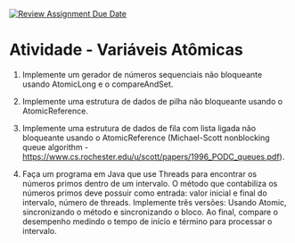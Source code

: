 [![Review Assignment Due Date](https://classroom.github.com/assets/deadline-readme-button-22041afd0340ce965d47ae6ef1cefeee28c7c493a6346c4f15d667ab976d596c.svg)](https://classroom.github.com/a/2qaa-MTW)
# Atividade - Variáveis Atômicas

1. Implemente um gerador de números sequenciais não
bloqueante usando AtomicLong e o compareAndSet.

2. Implemente uma estrutura de dados de pilha não
bloqueante usando o AtomicReference.

3. Implemente uma estrutura de dados de fila com lista ligada
não bloqueante usando o AtomicReference (Michael-Scott
nonblocking queue algorithm - https://www.cs.rochester.edu/u/scott/papers/1996_PODC_queues.pdf).

4. Faça um programa em Java que use Threads para encontrar
os números primos dentro de um intervalo. O método que
contabiliza os números primos deve possuir como entrada:
valor inicial e final do intervalo, número de threads. Implemente três versões: Usando Atomic, sincronizando o
método e sincronizando o bloco. Ao final, compare o desempenho medindo o
tempo de início e término para processar o intervalo.
